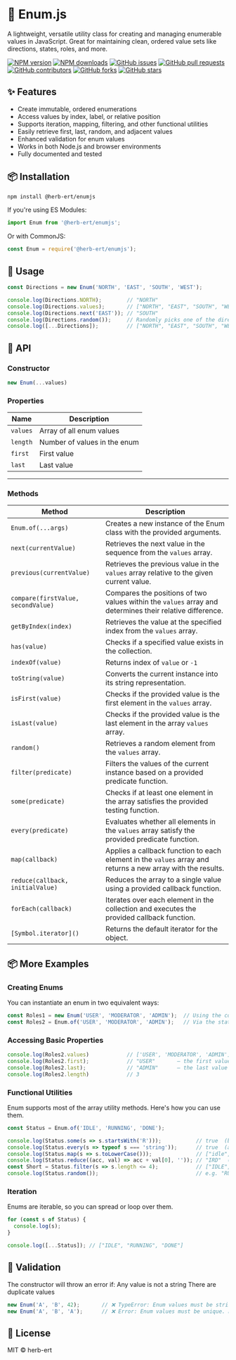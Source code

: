 # 🧩 Enum.js

A lightweight, versatile utility class for creating and managing enumerable values in JavaScript. Great for maintaining clean, ordered value sets like directions, states, roles, and more.

[![NPM version](https://img.shields.io/npm/v/@herb-ert/enumjs)](https://www.npmjs.com/package/@herb-ert/enumjs)
[![NPM downloads](https://img.shields.io/npm/dw/@herb-ert/enumjs)](https://www.npmjs.com/package/@herb-ert/enumjs)
[![GitHub issues](https://img.shields.io/github/issues/herb-ert/enumjs)](https://github.com/herb-ert/enumjs/issues)
[![GitHub pull requests](https://img.shields.io/github/issues-pr/herb-ert/enumjs)](https://github.com/herb-ert/enumjs/pulls)
[![GitHub contributors](https://img.shields.io/github/contributors/herb-ert/enumjs)](https://github.com/herb-ert/enumjs/graphs/contributors)
[![GitHub forks](https://img.shields.io/github/forks/herb-ert/enumjs)](https://github.com/herb-ert/enumjs/network)
[![GitHub stars](https://img.shields.io/github/stars/herb-ert/enumjs)](https://github.com/herb-ert/enumjs/stargazers)

## ✨ Features

- Create immutable, ordered enumerations
- Access values by index, label, or relative position
- Supports iteration, mapping, filtering, and other functional utilities
- Easily retrieve first, last, random, and adjacent values
- Enhanced validation for enum values
- Works in both Node.js and browser environments
- Fully documented and tested

## 📦 Installation

```bash
npm install @herb-ert/enumjs
```

If you're using ES Modules:
```js
import Enum from '@herb-ert/enumjs';
```

Or with CommonJS:
```js
const Enum = require('@herb-ert/enumjs');
```

## 🚀 Usage
```js
const Directions = new Enum('NORTH', 'EAST', 'SOUTH', 'WEST');

console.log(Directions.NORTH);        // "NORTH"
console.log(Directions.values);       // ["NORTH", "EAST", "SOUTH", "WEST"]
console.log(Directions.next('EAST')); // "SOUTH"
console.log(Directions.random());     // Randomly picks one of the directions
console.log([...Directions]);         // ["NORTH", "EAST", "SOUTH", "WEST"]
```

## 🧰 API

### Constructor
```js
new Enum(...values)
```

### Properties

| Name      | Description                      |
|-----------|----------------------------------|
| `values`  | Array of all enum values         |
| `length`  | Number of values in the enum     |
| `first`   | First value                      |
| `last`    | Last value                       |

---

### Methods

| Method                             | Description                                                                                                 |
|------------------------------------|-------------------------------------------------------------------------------------------------------------|
| `Enum.of(...args)`                 | Creates a new instance of the Enum class with the provided arguments.                                       |
| `next(currentValue)`               | Retrieves the next value in the sequence from the `values` array.                                           |
| `previous(currentValue)`           | Retrieves the previous value in the `values` array relative to the given current value.                     |
| `compare(firstValue, secondValue)` | Compares the positions of two values within the `values` array and determines their relative difference.    |
| `getByIndex(index)`                | Retrieves the value at the specified index from the `values` array.                                         |
| `has(value)`                       | Checks if a specified value exists in the collection.                                                       |
| `indexOf(value)`                   | Returns index of `value` or `-1`                                                                            |
| `toString(value)`                  | Converts the current instance into its string representation.                                               |
| `isFirst(value)`                   | Checks if the provided value is the first element in the `values` array.                                    |
| `isLast(value)`                    | Checks if the provided value is the last element in the array `values` array.                               |
| `random()`                         | Retrieves a random element from the `values` array.                                                           |
| `filter(predicate)`                | Filters the values of the current instance based on a provided predicate function.                          |
| `some(predicate)`                  | Checks if at least one element in the array satisfies the provided testing function.                        |
| `every(predicate)`                 | Evaluates whether all elements in the `values` array satisfy the provided predicate function.               |
| `map(callback)`                    | Applies a callback function to each element in the `values` array and returns a new array with the results. |
| `reduce(callback, initialValue)`   | Reduces the array to a single value using a provided callback function.                                     |
| `forEach(callback)`                | Iterates over each element in the collection and executes the provided callback function.                   |
| `[Symbol.iterator]()`              | Returns the default iterator for the object.                                                                |

## 📦 More Examples

### Creating Enums

You can instantiate an enum in two equivalent ways:

```js
const Roles1 = new Enum('USER', 'MODERATOR', 'ADMIN');  // Using the constructor
const Roles2 = Enum.of('USER', 'MODERATOR', 'ADMIN');   // Via the static helper
```

### Accessing Basic Properties
```js
console.log(Roles2.values)            // ['USER', 'MODERATOR', 'ADMIN']
console.log(Roles2.first);            // "USER"       — the first value in the enum
console.log(Roles2.last);             // "ADMIN"      — the last value in the enum
console.log(Roles2.length)            // 3
```

### Functional Utilities
Enum supports most of the array utility methods. Here's how you can use them.
```js
const Status = Enum.of('IDLE', 'RUNNING', 'DONE');

console.log(Status.some(s => s.startsWith('R')));           // true  (because "RUNNING" starts with "R")
console.log(Status.every(s => typeof s === 'string'));      // true  (all values are strings)
console.log(Status.map(s => s.toLowerCase()));              // ["idle", "running", "done"]
console.log(Status.reduce((acc, val) => acc + val[0], '')); // "IRD"  (concatenates first letters of each status)
const Short = Status.filter(s => s.length <= 4);            // ["IDLE", "DONE"]
console.log(Status.random());                               // e.g. "RUNNING"
```

### Iteration
Enums are iterable, so you can spread or loop over them.
```js
for (const s of Status) {
  console.log(s);
}

console.log([...Status]); // ["IDLE", "RUNNING", "DONE"]
```

## 🧪 Validation
The constructor will throw an error if:
Any value is not a string
There are duplicate values

```js
new Enum('A', 'B', 42);       // ❌ TypeError: Enum values must be strings. Invalid entries: 42
new Enum('A', 'B', 'A');      // ❌ Error: Enum values must be unique. Duplicates found: RED
```

## 🔧 License
MIT © herb-ert
